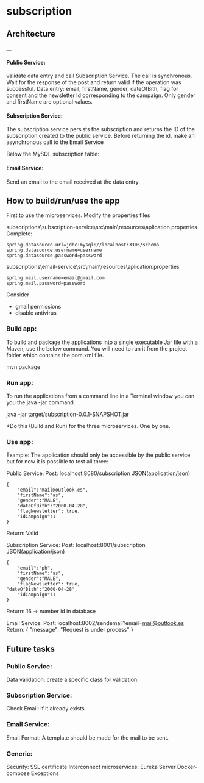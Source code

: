 # subscription

## Architecture
__
#### Public Service: 
validate data entry and call Subscription Service. The call is synchronous. Wait for the response of the post and return valid if the operation was successful.
Data entry: email, firstName, gender, dateOfBith, flag for consent and the newsletter Id corresponding to the campaign. Only gender and firstName are optional values.

#### Subscription Service: 
The subscription service persists the subscription and returns the ID of the subscription created to the public service. Before returning the id, make an asynchronous call to the Email Service

Below the MySQL subscription table:

#### Email Service: 
Send an email to the email received at the data entry.

## How to build/run/use the app

First to use the microservices. Modify the properties files

subscriptions\subscription-service\src\main\resources\aplication.properties
Complete:
```
spring.datasource.url=jdbc:mysql://localhost:3306/schema
spring.datasource.username=username
spring.datasource.password=password
```
subscriptions\email-service\src\main\resources\aplication.properties
```
spring.mail.username=email@gmail.com
spring.mail.password=password
```

Consider
- gmail permissions
- disable antivirus

### Build app:

To build and package the applications into a single executable Jar file with a Maven, use the below command. You will need to run it from the project folder which contains the pom.xml file.

mvn package

### Run app:
To run the applications from a command line in a Terminal window you can you the java -jar command. 

java -jar target/subscription-0.0.1-SNAPSHOT.jar

*Do this (Build and Run) for the three microservices. One by one.


### Use app:
Example:
The application should only be accessible by the public service but for now it is possible to test all three:

Public Service:
Post: localhost:8080/subscription
JSON(application/json)
```
{
	"email":"mail@outlook.es",
	"firstName":"as",
	"gender":"MALE",
	"dateOfBith":"2000-04-28",
	"flagNewsletter": true,
	"idCampaign":1
}
```
Return: Valid

Subscription Service:
Post: localhost:8001/subscription
JSON(application/json)
```
{
	"email":"ph",
	"firstName":"as",
	"gender":"MALE",
	"flagNewsletter": true,
"dateOfBith":"2000-04-28",
	"idCampaign":1
}
```
Return: 16  -> number id in database

Email Service:
Post: localhost:8002/sendemail?email=mail@outlook.es
Return: 
{
   "message": "Request is under process"
}

## Future tasks

### Public Service:
Data validation: create a specific class for validation.
### Subscription Service:
Check Email: if it already exists.
### Email Service:
Email Format: A template should be made for the mail to be sent. 

### Generic:
Security: SSL certificate
Interconnect microservices: Eureka Server
Docker-compose
Exceptions
